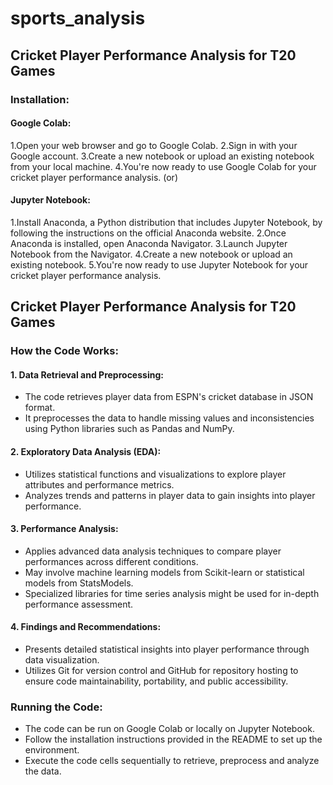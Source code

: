 # sports_analysis

## Cricket Player Performance Analysis for T20 Games
### Installation:
#### Google Colab:
  1.Open your web browser and go to Google Colab.
  2.Sign in with your Google account.
  3.Create a new notebook or upload an existing notebook from your local machine.
  4.You're now ready to use Google Colab for your cricket player performance analysis.
                                (or)
#### Jupyter Notebook:
  1.Install Anaconda, a Python distribution that includes Jupyter Notebook, by following the instructions on the official Anaconda website.
  2.Once Anaconda is installed, open Anaconda Navigator.
 3.Launch Jupyter Notebook from the Navigator.
 4.Create a new notebook or upload an existing notebook.
 5.You're now ready to use Jupyter Notebook for your cricket player performance analysis.
## Cricket Player Performance Analysis for T20 Games
### How the Code Works:
#### 1. Data Retrieval and Preprocessing:
* The code retrieves player data from ESPN's cricket database in JSON format.
* It preprocesses the data to handle missing values and inconsistencies using Python libraries such as Pandas and NumPy.
#### 2. Exploratory Data Analysis (EDA):
* Utilizes statistical functions and visualizations to explore player attributes and performance metrics.
* Analyzes trends and patterns in player data to gain insights into player performance.
#### 3. Performance Analysis:
* Applies advanced data analysis techniques to compare player performances across different conditions.
* May involve machine learning models from Scikit-learn or statistical models from StatsModels.
* Specialized libraries for time series analysis might be used for in-depth performance assessment.
#### 4. Findings and Recommendations:
* Presents detailed statistical insights into player performance through data visualization.
* Utilizes Git for version control and GitHub for repository hosting to ensure code maintainability, portability, and public accessibility.

### Running the Code:
* The code can be run on Google Colab or locally on Jupyter Notebook.
* Follow the installation instructions provided in the README to set up the environment.
* Execute the code cells sequentially to retrieve, preprocess and analyze the data.
